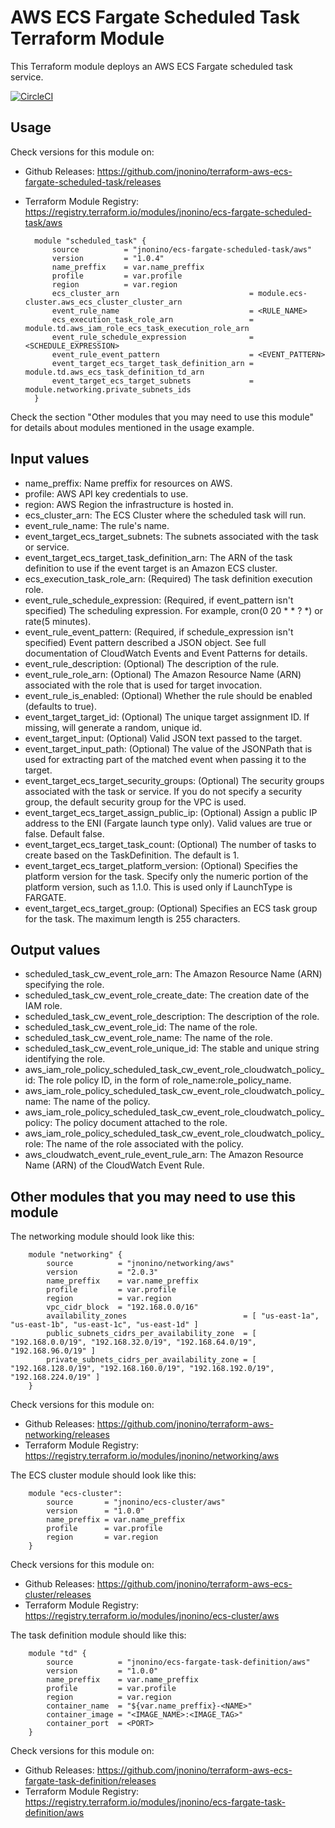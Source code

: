 # AWS ECS Fargate Scheduled Task Terraform Module #

This Terraform module deploys an AWS ECS Fargate scheduled task service.

[![CircleCI](https://circleci.com/gh/jnonino/terraform-aws-ecs-fargate-scheduled-task/tree/master.svg?style=svg)](https://circleci.com/gh/jnonino/terraform-aws-ecs-fargate-scheduled-task/tree/master)

## Usage

Check versions for this module on:
* Github Releases: <https://github.com/jnonino/terraform-aws-ecs-fargate-scheduled-task/releases>
* Terraform Module Registry: <https://registry.terraform.io/modules/jnonino/ecs-fargate-scheduled-task/aws>

        module "scheduled_task" {
    	    source          = "jnonino/ecs-fargate-scheduled-task/aws"
            version         = "1.0.4"
            name_preffix    = var.name_preffix
            profile         = var.profile
            region          = var.region
            ecs_cluster_arn                             = module.ecs-cluster.aws_ecs_cluster_cluster_arn
            event_rule_name                             = <RULE_NAME>
            ecs_execution_task_role_arn                 = module.td.aws_iam_role_ecs_task_execution_role_arn
            event_rule_schedule_expression              = <SCHEDULE_EXPRESSION>
            event_rule_event_pattern                    = <EVENT_PATTERN>
            event_target_ecs_target_task_definition_arn = module.td.aws_ecs_task_definition_td_arn
            event_target_ecs_target_subnets             = module.networking.private_subnets_ids
    	}

Check the section "Other modules that you may need to use this module" for details about modules mentioned in the usage example.

## Input values

* name_preffix: Name preffix for resources on AWS.
* profile: AWS API key credentials to use.
* region: AWS Region the infrastructure is hosted in.
* ecs_cluster_arn: The ECS Cluster where the scheduled task will run.
* event_rule_name: The rule's name.
* event_target_ecs_target_subnets: The subnets associated with the task or service.
* event_target_ecs_target_task_definition_arn: The ARN of the task definition to use if the event target is an Amazon ECS cluster.
* ecs_execution_task_role_arn: (Required) The task definition execution role.	
* event_rule_schedule_expression: (Required, if event_pattern isn't specified) The scheduling expression. For example, cron(0 20 * * ? *) or rate(5 minutes).
* event_rule_event_pattern: (Required, if schedule_expression isn't specified) Event pattern described a JSON object. See full documentation of CloudWatch Events and Event Patterns for details.
* event_rule_description: (Optional) The description of the rule.
* event_rule_role_arn: (Optional) The Amazon Resource Name (ARN) associated with the role that is used for target invocation.
* event_rule_is_enabled: (Optional) Whether the rule should be enabled (defaults to true).
* event_target_target_id: (Optional) The unique target assignment ID. If missing, will generate a random, unique id.
* event_target_input: (Optional) Valid JSON text passed to the target.
* event_target_input_path: (Optional) The value of the JSONPath that is used for extracting part of the matched event when passing it to the target.
* event_target_ecs_target_security_groups: (Optional) The security groups associated with the task or service. If you do not specify a security group, the default security group for the VPC is used.
* event_target_ecs_target_assign_public_ip: (Optional) Assign a public IP address to the ENI (Fargate launch type only). Valid values are true or false. Default false.
* event_target_ecs_target_task_count: (Optional) The number of tasks to create based on the TaskDefinition. The default is 1.
* event_target_ecs_target_platform_version: (Optional) Specifies the platform version for the task. Specify only the numeric portion of the platform version, such as 1.1.0. This is used only if LaunchType is FARGATE.
* event_target_ecs_target_group: (Optional) Specifies an ECS task group for the task. The maximum length is 255 characters.

## Output values

* scheduled_task_cw_event_role_arn: The Amazon Resource Name (ARN) specifying the role.
* scheduled_task_cw_event_role_create_date: The creation date of the IAM role.
* scheduled_task_cw_event_role_description: The description of the role.
* scheduled_task_cw_event_role_id: The name of the role.
* scheduled_task_cw_event_role_name: The name of the role.
* scheduled_task_cw_event_role_unique_id: The stable and unique string identifying the role.
* aws_iam_role_policy_scheduled_task_cw_event_role_cloudwatch_policy_id: The role policy ID, in the form of role_name:role_policy_name.
* aws_iam_role_policy_scheduled_task_cw_event_role_cloudwatch_policy_name: The name of the policy.
* aws_iam_role_policy_scheduled_task_cw_event_role_cloudwatch_policy_policy: The policy document attached to the role.
* aws_iam_role_policy_scheduled_task_cw_event_role_cloudwatch_policy_role: The name of the role associated with the policy.
* aws_cloudwatch_event_rule_event_rule_arn: The Amazon Resource Name (ARN) of the CloudWatch Event Rule.

## Other modules that you may need to use this module

The networking module should look like this:

        module "networking" {
            source          = "jnonino/networking/aws"
            version         = "2.0.3"
            name_preffix    = var.name_preffix
            profile         = var.profile
            region          = var.region
            vpc_cidr_block  = "192.168.0.0/16"
            availability_zones                          = [ "us-east-1a", "us-east-1b", "us-east-1c", "us-east-1d" ]
            public_subnets_cidrs_per_availability_zone  = [ "192.168.0.0/19", "192.168.32.0/19", "192.168.64.0/19", "192.168.96.0/19" ]
            private_subnets_cidrs_per_availability_zone = [ "192.168.128.0/19", "192.168.160.0/19", "192.168.192.0/19", "192.168.224.0/19" ]
    	}

Check versions for this module on:
* Github Releases: <https://github.com/jnonino/terraform-aws-networking/releases>
* Terraform Module Registry: <https://registry.terraform.io/modules/jnonino/networking/aws>

The ECS cluster module should look like this:

        module "ecs-cluster": 
            source       = "jnonino/ecs-cluster/aws"
            version      = "1.0.0"
            name_preffix = var.name_preffix
            profile      = var.profile
            region       = var.region
        }

Check versions for this module on:
* Github Releases: <https://github.com/jnonino/terraform-aws-ecs-cluster/releases>
* Terraform Module Registry: <https://registry.terraform.io/modules/jnonino/ecs-cluster/aws>

The task definition module should like this:

        module "td" {
            source          = "jnonino/ecs-fargate-task-definition/aws"
            version         = "1.0.0"
            name_preffix    = var.name_preffix
            profile         = var.profile
            region          = var.region
            container_name  = "${var.name_preffix}-<NAME>"
            container_image = "<IMAGE_NAME>:<IMAGE_TAG>"
            container_port  = <PORT>
    	}

Check versions for this module on:
* Github Releases: <https://github.com/jnonino/terraform-aws-ecs-fargate-task-definition/releases>
* Terraform Module Registry: <https://registry.terraform.io/modules/jnonino/ecs-fargate-task-definition/aws>

